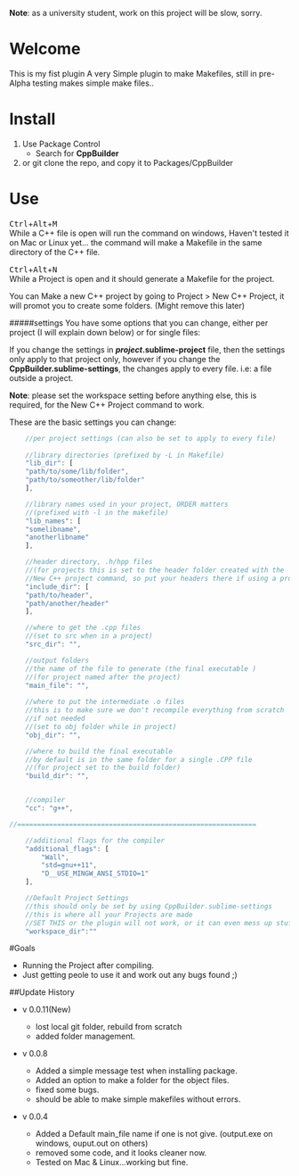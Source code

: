 **Note**: as a university student, work on this project will be slow, sorry.

Welcome
======
This is my fist plugin
A very Simple plugin to make Makefiles, still in pre-Alpha testing
makes simple make files..

Install
========
1. Use Package Control
    - Search for **CppBuilder**
2. or git clone the repo, and copy it to Packages/CppBuilder

Use
======
<kbd>Ctrl</kbd>+<kbd>Alt</kbd>+<kbd>M</kbd> <br/>While a C++ file is open will run the command on windows, Haven't tested it on Mac or Linux yet...
the command will make a Makefile in the same directory of the C++ file.

<kbd>Ctrl</kbd>+<kbd>Alt</kbd>+<kbd>N</kbd> <br/> While a Project is open and it should generate a Makefile for the project.

You can Make a new C++ project by going to Project > New C++ Project, it will promot you to create some folders. (Might remove this later)

#####settings
You have some options that you can change, either per project (I will explain down below) or for single files:


If you change the settings in ***project*.sublime-project** file, then the settings only apply to that project only, however if you change the **CppBuilder.sublime-settings**, the changes apply to every file. i.e: a file outside a project.

**Note**: please set the workspace setting before anything else, this is required, for the New C++ Project command to work.

These are the basic settings you can change:
```javascript
    //per project settings (can also be set to apply to every file)
    
    //library directories (prefixed by -L in Makefile)
    "lib_dir": [
    "path/to/some/lib/folder",
    "path/to/someother/lib/folder"
    ],

    //library names used in your project, ORDER matters
    //(prefixed with -l in the makefile)
    "lib_names": [
    "somelibname",
    "anotherlibname"
    ],

    //header directory, .h/hpp files
    //(for projects this is set to the header folder created with the 
    //New C++ project command, so put your headers there if using a project)
    "include_dir": [
    "path/to/header",
    "path/another/header"
    ],

    //where to get the .cpp files
    //(set to src when in a project)
    "src_dir": "",

    //output folders
    //the name of the file to generate (the final executable )
    //(for project named after the project)
    "main_file": "",
    
    //where to put the intermediate .o files
    //this is to make sure we don't recompile everything from scratch
    //if not needed
    //(set to obj folder while in project)
    "obj_dir": "",

    //where to build the final executable
    //by default is in the same folder for a single .CPP file
    //(for project set to the build folder)
    "build_dir": "",


    //compiler
    "cc": "g++",

//============================================================

    //additional flags for the compiler
    "additional_flags": [
        "Wall",
        "std=gnu++11",
        "D__USE_MINGW_ANSI_STDIO=1"
    ],

    //Default Project Settings
    //this should only be set by using CppBuilder.sublime-settings
    //this is where all your Projects are made
    //SET THIS or the plugin will not work, or it can even mess up stuff
    "workspace_dir":""
```

#Goals 
- Running the Project after compiling.
- Just getting peole to use it and work out any bugs found ;)

##Update History
- v 0.0.11(New)
    -   lost local git folder, rebuild from scratch 
    -   added folder management.

- v 0.0.8  

    - Added a simple message test when installing package.  
    - Added an option to make a folder for the object files.  
    - fixed some bugs.  
    - should be able to make simple makefiles without errors.  


- v 0.0.4
    - Added a Default main_file name if one is not give. (output.exe on windows, ouput.out on others)
    - removed some code, and it looks cleaner now.
    - Tested on Mac & Linux...working but fine.
